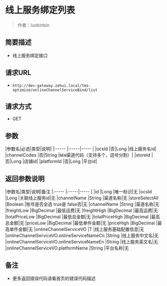 # 线上服务绑定列表

> 作者：luobinbin

## 简要描述

- 线上服务绑定接口

## 请求URL
- `http://dev-gateway.zehui.local/tms-optimize/onlineChannelServiceBind/list`
  
## 请求方式
- GET

## 参数

|参数名|必选|类型|说明|
|:-----  |:-----|-----                  |
|ocsId |否|Long   |线上服务名id|
|channelCodes |否|String   |`NEW`渠道代码（支持多个，逗号分割）|
|storeId |否|Long   |店铺id|
|platformId |否|Long   |平台id|

## 返回参数说明

|参数名|类型|说明|备注
|:-----  |:-----|-----                  |
|id |Long   |唯一标识|无
|ocsId |Long   |关联线上服务id|无
|channelName |String   |渠道名称|无
|storeSelectAll |Boolean   |账号是否全选  true是  false否|无
|channelName |String   |渠道名称|无
|freightLow |BigDecimal   |最低运费|无
|freightHigh |BigDecimal   |最高运费|无
|totalPriceLow |BigDecimal   |最低总金额|无
|totalPriceHigh |BigDecimal   |最高总金额|无
|priceLow |BigDecimal   |最低单件金额|无
|priceHigh |BigDecimal   |最高单件金额|无
|onlineChannelServiceVO |T   |线上服务基础配置信息|无
|onlineChannelServiceVO.onlineServiceNameCn |String   |线上服务中文名|无
|onlineChannelServiceVO.onlineServiceNameEn |String   |线上服务英文名|无
|onlineChannelServiceVO.platformName |String   |平台名称|无

## 备注 

- 更多返回错误代码请看首页的错误代码描述